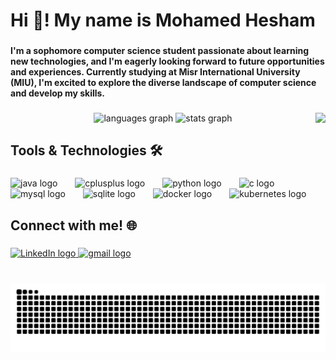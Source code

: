 <h1 align="left">Hi 👋! My name is Mohamed Hesham</h1>

###

<h4 align="left">I'm a sophomore computer science student passionate about learning new technologies, and I'm eagerly looking forward to future opportunities and experiences. Currently studying at Misr International University (MIU), I'm excited to explore the diverse landscape of computer science and develop my skills.</h4>

###

<img align="right" height="150" src="https://github.com/user-attachments/assets/6fb72059-b70e-4bc9-9d43-bf52c82a0945" />


###

<div align="center">
  <img src="https://github-readme-stats.vercel.app/api/top-langs?username=mohamedelziat50&locale=en&hide_title=false&layout=compact&card_width=320&langs_count=6&theme=dracula&hide_border=false" height="150" alt="languages graph"  />
  <img src="https://github-readme-stats.vercel.app/api?username=mohamedelziat50&hide_title=false&hide_rank=false&show_icons=true&include_all_commits=true&count_private=true&disable_animations=false&theme=dracula&locale=en&hide_border=false&custom_title=Github%20Stats" height="150" alt="stats graph"  />
</div>

###

<h2 align="left">Tools & Technologies 🛠️</h2>

###

<div align="left">
  <img src="https://skillicons.dev/icons?i=java" height="55" alt="java logo"  />
  <img width="20" />
  <img src="https://skillicons.dev/icons?i=cpp" height="55" alt="cplusplus logo"  />
  <img width="20" />
  <img src="https://skillicons.dev/icons?i=py" height="55" alt="python logo"  />
  <img width="20" />
  <img src="https://skillicons.dev/icons?i=c" height="55" alt="c logo"  />
  <img width="20" />
  <img src="https://cdn.simpleicons.org/mysql/4479A1" height="55" alt="mysql logo"  />
  <img width="20" />
  <img src="https://skillicons.dev/icons?i=sqlite" height="55" alt="sqlite logo"  />
  <img width="20" />
  <img src="https://skillicons.dev/icons?i=docker" height="55" alt="docker logo"  />
  <img width="20" />
  <img src="https://skillicons.dev/icons?i=kubernetes" height="55" alt="kubernetes logo"  />
</div>

###

<h2 align="left">Connect with me! 🌐</h2>

###

<div align="left">
  <a href="https://www.linkedin.com/in/mohamedelziat50" target="_blank">
  <img src="https://img.shields.io/static/v1?message=LinkedIn&logo=linkedin&label=&color=0077B5&logoColor=white&labelColor=&style=for-the-badge" height="35" alt="LinkedIn logo" />
</a>
  <a href="mailto:mohamedelziat50@gmail.com" target="_blank">
    <img src="https://img.shields.io/static/v1?message=Gmail&logo=gmail&label=&color=D14836&logoColor=white&labelColor=&style=for-the-badge" height="35" alt="gmail logo" />
</a>
</div>

###

<br clear="both">

<img src="https://raw.githubusercontent.com/mohamedelziat50/mohamedelziat50/output/snake.svg" alt="Snake animation" />

###
